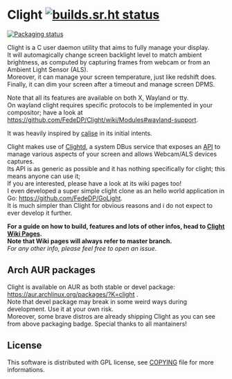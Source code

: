 # Clight [![builds.sr.ht status](https://builds.sr.ht/~fededp/clight.svg)](https://builds.sr.ht/~fededp/clight?)

[![Packaging status](https://repology.org/badge/vertical-allrepos/clight.svg)](https://repology.org/project/clight/versions)

Clight is a C user daemon utility that aims to fully manage your display.  
It will automagically change screen backlight level to match ambient brightness, as computed by capturing frames from webcam or from an Ambient Light Sensor (ALS).  
Moreover, it can manage your screen temperature, just like redshift does.  
Finally, it can dim your screen after a timeout and manage screen DPMS.  

Note that all its features are available on both X, Wayland or tty.  
On wayland clight requires specific protocols to be implemented in your compositor; have a look at https://github.com/FedeDP/Clight/wiki/Modules#wayland-support.  

It was heavily inspired by [calise](http://calise.sourceforge.net/wordpress/) in its initial intents.  

Clight makes use of [Clightd](https://github.com/FedeDP/Clightd), a system DBus service that exposes an [API](https://github.com/FedeDP/Clightd/wiki/Api) to manage various aspects of your screen and allows Webcam/ALS devices captures.  
Its API is as generic as possible and it has nothing specifically for clight; this means anyone can use it;  
If you are interested, please have a look at its wiki pages too!  
I even developed a super simple clight clone as an hello world application in Go: https://github.com/FedeDP/GoLight.  
It is much simpler than Clight for obvious reasons and i do not expect to ever develop it further.  

**For a guide on how to build, features and lots of other infos, head to [Clight Wiki Pages](https://github.com/FedeDP/Clight/wiki).**  
**Note that Wiki pages will always refer to master branch.**  
*For any other info, please feel free to open an issue.*  

## Arch AUR packages
Clight is available on AUR as both stable or devel package: https://aur.archlinux.org/packages/?K=clight .  
Note that devel package may break in some weird ways during development. Use it at your own risk.  
Moreover, some brave distros are already shipping Clight as you can see from above packaging badge. Special thanks to all mantainers!

## License
This software is distributed with GPL license, see [COPYING](https://github.com/FedeDP/Clight/blob/master/COPYING) file for more informations.
